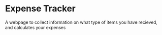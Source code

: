 # Expense Tracker
A webpage to collect information on what type of items you have recieved, and calculates your expenses
